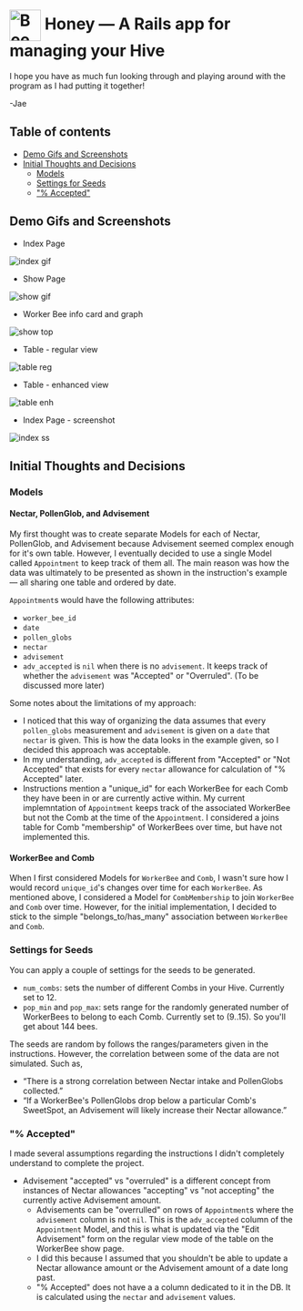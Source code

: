# <img src="./public/favicon.ico" alt="Bee Icon" width="55" align="center"> Honey — A Rails app for managing your Hive

I hope you have as much fun looking through and playing around with the program as I had putting it together!

-Jae

## Table of contents

* [Demo Gifs and Screenshots](#demo-gifs-and-screenshots)
* [Initial Thoughts and Decisions](#initial-thoughts-and-decisions)
  * [Models](#models)
  * [Settings for Seeds](#settings-for-seeds)
  * ["% Accepted"](#-accepted)

## Demo Gifs and Screenshots

* Index Page

![index gif][demo_index]

* Show Page

![show gif][demo_show]

* Worker Bee info card and graph

![show top][show_top]

* Table - regular view

![table reg][show_bot_1]

* Table - enhanced view

![table enh][show_bot_2]

* Index Page - screenshot

![index ss][index_page]

## Initial Thoughts and Decisions

### Models

#### Nectar, PollenGlob, and Advisement

My first thought was to create separate Models for each of Nectar, PollenGlob, and Advisement because Advisement seemed complex enough for it's own table. However, I eventually decided to use a single Model called `Appointment` to keep track of them all. The main reason was how the data was ultimately to be presented as shown in the instruction's example — all sharing one table and ordered by date.

`Appointment`s would have the following attributes:

* `worker_bee_id`
* `date`
* `pollen_globs`
* `nectar`
* `advisement`
* `adv_accepted` is `nil` when there is no `advisement`. It keeps track of whether the `advisement` was "Accepted" or "Overruled". (To be discussed more later)

Some notes about the limitations of my approach:

* I noticed that this way of organizing the data assumes that every `pollen_globs` measurement and `advisement` is given on a `date` that `nectar` is given. This is how the data looks in the example given, so I decided this approach was acceptable.
* In my understanding, `adv_accepted` is different from "Accepted" or "Not Accepted" that exists for every `nectar` allowance for calculation of "% Accepted" later.
* Instructions mention a "unique_id" for each WorkerBee for each Comb they have been in or are currently active within. My current implemntation of `Appointment` keeps track of the associated WorkerBee but not the Comb at the time of the `Appointment`. I considered a joins table for Comb "membership" of WorkerBees over time, but have not implemented this.

#### WorkerBee and Comb

When I first considered Models for `WorkerBee` and `Comb`, I wasn't sure how I would record `unique_id`'s changes over time for each `WorkerBee`. As mentioned above, I considered a Model for `CombMembership` to join `WorkerBee` and `Comb` over time. However, for the initial implementation, I decided to stick to the simple "belongs_to/has_many" association between `WorkerBee` and `Comb`.

### Settings for Seeds

You can apply a couple of settings for the seeds to be generated.

* `num_combs`: sets the number of different Combs in your Hive. Currently set to 12.
* `pop_min` and `pop_max`: sets range for the randomly generated number of WorkerBees to belong to each Comb. Currently set to (9..15). So you'll get about 144 bees.

The seeds are random by follows the ranges/parameters given in the instructions. However, the correlation between some of the data are not simulated. Such as,

* “There is a strong correlation between Nectar intake and PollenGlobs collected.”
* “If a WorkerBee's PollenGlobs drop below a particular Comb's SweetSpot, an Advisement will likely increase their Nectar allowance.”

### "% Accepted"

I made several assumptions regarding the instructions I didn't completely understand to complete the project.

* Advisement "accepted" vs "overruled" is a different concept from instances of Nectar allowances "accepting" vs "not accepting" the currently active Advisement amount.
  * Advisements can be "overrulled" on rows of `Appointment`s where the `advisement` column is not `nil`. This is the `adv_accepted` column of the `Appointment` Model, and this is what is updated via the "Edit Advisement" form on the regular view mode of the table on the WorkerBee show page.
  * I did this because I assumed that you shouldn't be able to update a Nectar allowance amount or the Advisement amount of a date long past.
  * "% Accepted" does not have a a column dedicated to it in the DB. It is calculated using the `nectar` and `advisement` values.

[favicon]: ./public/favicon.ico "Bee"
[demo_index]: ./app/assets/images/demo_index.gif "Index page demo gif"
[demo_show]: ./app/assets/images/demo_show.gif "Show page demo gif"
[show_top]: ./app/assets/images/ss_show_top.png "Worker Bee info card and graph"
[show_bot_1]: ./app/assets/images/ss_show_bot_1.png "Table - regular view"
[show_bot_2]: ./app/assets/images/ss_show_bot_2.png "Table - enhanced view"
[index_page]: ./app/assets/images/ss_index.png "Index page - screenshot"
